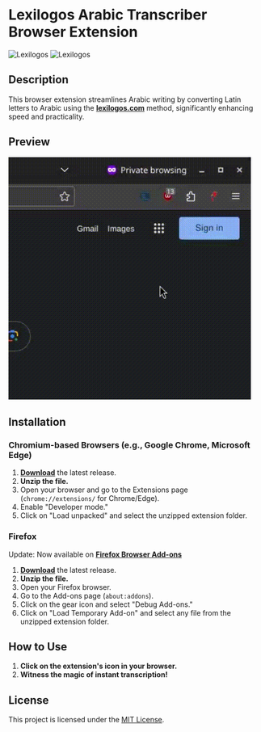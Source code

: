 # Lexilogos Arabic Transcriber Browser Extension
![Lexilogos](https://www.lexilogos.com/images/lexilogos_papagai.gif) ![Lexilogos](https://www.lexilogos.com/images/lexilogos.gif)

## Description

This browser extension streamlines Arabic writing by converting Latin letters to Arabic using the [**lexilogos.com**](https://www.lexilogos.com/clavier/araby.htm) method, significantly enhancing speed and practicality.

## Preview

![Extension Preview](preview.gif)

## Installation

### Chromium-based Browsers (e.g., Google Chrome, Microsoft Edge)

1. [**Download**](https://codeload.github.com/AhmedSahbaoui69/LexilogosArTranscriberXT/zip/refs/heads/main) the latest release.
2. **Unzip the file.**
3. Open your browser and go to the Extensions page (`chrome://extensions/` for Chrome/Edge).
4. Enable "Developer mode."
5. Click on "Load unpacked" and select the unzipped extension folder.

### Firefox

Update: Now available on [**Firefox Browser Add-ons**](https://addons.mozilla.org/en-US/firefox/addon/lexilogos-arabic-transcriber/)
1. [**Download**](https://codeload.github.com/AhmedSahbaoui69/LexilogosArTranscriberXT/zip/refs/heads/main) the latest release.
2. **Unzip the file.**
3. Open your Firefox browser.
4. Go to the Add-ons page (`about:addons`).
5. Click on the gear icon and select "Debug Add-ons."
6. Click on "Load Temporary Add-on" and select any file from the unzipped extension folder.

## How to Use

1. **Click on the extension's icon in your browser.**
2. **Witness the magic of instant transcription!**

## License

This project is licensed under the [MIT License](LICENSE).
